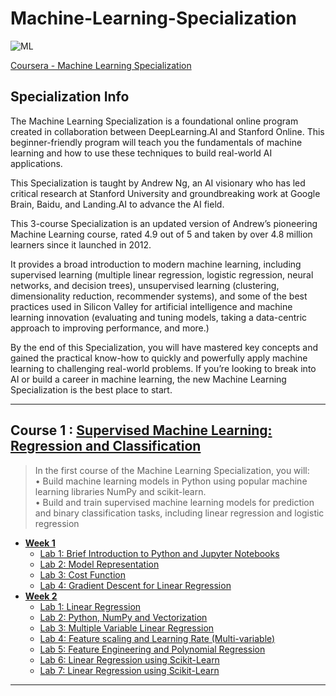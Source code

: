 # Machine-Learning-Specialization
![ML](https://github.com/narima18/Machine-Learning-Specialization/assets/74022076/61ab5727-67d9-49ff-b10f-61d80b98d2ef)

[Coursera - Machine Learning Specialization](https://www.coursera.org/specializations/machine-learning-introduction)


## Specialization Info
The Machine Learning Specialization is a foundational online program created in collaboration between DeepLearning.AI and Stanford Online. This beginner-friendly program will teach you the fundamentals of machine learning and how to use these techniques to build real-world AI applications. 

This Specialization is taught by Andrew Ng, an AI visionary who has led critical research at Stanford University and groundbreaking work at Google Brain, Baidu, and Landing.AI to advance the AI field.

This 3-course Specialization is an updated version of Andrew’s pioneering Machine Learning course, rated 4.9 out of 5 and taken by over 4.8 million learners since it launched in 2012. 

It provides a broad introduction to modern machine learning, including supervised learning (multiple linear regression, logistic regression, neural networks, and decision trees), unsupervised learning (clustering, dimensionality reduction, recommender systems), and some of the best practices used in Silicon Valley for artificial intelligence and machine learning innovation (evaluating and tuning models, taking a data-centric approach to improving performance, and more.)

By the end of this Specialization, you will have mastered key concepts and gained the practical know-how to quickly and powerfully apply machine learning to challenging real-world problems. If you’re looking to break into AI or build a career in machine learning, the new Machine Learning Specialization is the best place to start.
<hr/>


## Course 1 : [Supervised Machine Learning: Regression and Classification](https://github.com/narima18/Machine-Learning-Specialization/tree/d9c90be53dd880e7617743fcd36d3f241fe050b5/Supervised%20Machine%20Learning%20Regression%20and%20Classification)
> In the first course of the Machine Learning Specialization, you will:  
>• Build machine learning models in Python using popular machine learning libraries NumPy and scikit-learn.  
>• Build and train supervised machine learning models for prediction and binary classification tasks, including linear regression and logistic regression

- [<b> Week 1 </b> ](https://github.com/narima18/Machine-Learning-Specialization/tree/edec03e668172d546d3be4058ddccff84d4e30af/Supervised%20Machine%20Learning%20Regression%20and%20Classification/Week%201)
  - [Lab 1: Brief Introduction to Python and Jupyter Notebooks](https://github.com/narima18/Machine-Learning-Specialization/blob/edec03e668172d546d3be4058ddccff84d4e30af/Supervised%20Machine%20Learning%20Regression%20and%20Classification/Week%201/C1_W1_Lab01_Python_Jupyter_Soln.ipynb)
  - [Lab 2: Model Representation](https://github.com/narima18/Machine-Learning-Specialization/blob/edec03e668172d546d3be4058ddccff84d4e30af/Supervised%20Machine%20Learning%20Regression%20and%20Classification/Week%201/C1_W1_Lab02_Model_Representation_Soln.ipynb)
  - [Lab 3: Cost Function](https://github.com/narima18/Machine-Learning-Specialization/blob/edec03e668172d546d3be4058ddccff84d4e30af/Supervised%20Machine%20Learning%20Regression%20and%20Classification/Week%201/C1_W1_Lab03_Cost_function_Soln.ipynb)
  - [Lab 4: Gradient Descent for Linear Regression](https://github.com/narima18/Machine-Learning-Specialization/blob/edec03e668172d546d3be4058ddccff84d4e30af/Supervised%20Machine%20Learning%20Regression%20and%20Classification/Week%201/C1_W1_Lab04_Gradient_Descent_Soln.ipynb)
- [<b> Week 2 </b> ](https://github.com/narima18/Machine-Learning-Specialization/tree/edec03e668172d546d3be4058ddccff84d4e30af/Supervised%20Machine%20Learning%20Regression%20and%20Classification/Week%201)
  - [Lab 1: Linear Regression](https://github.com/narima18/Machine-Learning-Specialization/blob/91d0655c89bffdddc9c3f625ebbab11f27b3e7d6/Supervised%20Machine%20Learning%20Regression%20and%20Classification/Week%202/C1_W2_practiceLab/C1_W2_Linear_Regression.ipynb)
  - [Lab 2: Python, NumPy and Vectorization](https://github.com/narima18/Machine-Learning-Specialization/blob/91d0655c89bffdddc9c3f625ebbab11f27b3e7d6/Supervised%20Machine%20Learning%20Regression%20and%20Classification/Week%202/Optional%20Labs/C1_W2_Lab01_Python_Numpy_Vectorization_Soln.ipynb)
  - [Lab 3: Multiple Variable Linear Regression](https://github.com/narima18/Machine-Learning-Specialization/blob/ca6f91ebf30048ba24479dfd7ebf1aa84385cf36/Supervised%20Machine%20Learning%20Regression%20and%20Classification/Week%202/Optional%20Labs/C1_W2_Lab02_Multiple_Variable_Soln.ipynb)
  - [Lab 4: Feature scaling and Learning Rate (Multi-variable)](https://github.com/narima18/Machine-Learning-Specialization/blob/ca6f91ebf30048ba24479dfd7ebf1aa84385cf36/Supervised%20Machine%20Learning%20Regression%20and%20Classification/Week%202/Optional%20Labs/C1_W2_Lab03_Feature_Scaling_and_Learning_Rate_Soln.ipynb)
  - [Lab 5: Feature Engineering and Polynomial Regression](https://github.com/narima18/Machine-Learning-Specialization/blob/cdc5771bb67116ff3b64abcfaa415f6e4716c622/Supervised%20Machine%20Learning%20Regression%20and%20Classification/Week%202/Optional%20Labs/C1_W2_Lab04_FeatEng_PolyReg_Soln.ipynb)
  - [Lab 6: Linear Regression using Scikit-Learn](https://github.com/narima18/Machine-Learning-Specialization/blob/cdc5771bb67116ff3b64abcfaa415f6e4716c622/Supervised%20Machine%20Learning%20Regression%20and%20Classification/Week%202/Optional%20Labs/C1_W2_Lab05_Sklearn_GD_Soln.ipynb)
  - [Lab 7: Linear Regression using Scikit-Learn](https://github.com/narima18/Machine-Learning-Specialization/blob/3b50035e0ab1b1714c5346fccdfccee1ee3a922f/Supervised%20Machine%20Learning%20Regression%20and%20Classification/Week%202/Optional%20Labs/C1_W2_Lab06_Sklearn_Normal_Soln.ipynb)
<hr/>
